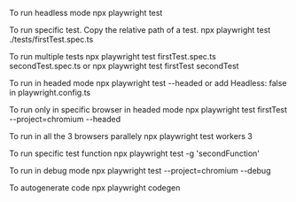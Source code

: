 To run headless mode
    npx playwright test

To run specific test. Copy the relative path of a test.
    npx playwright test ./tests/firstTest.spec.ts

To run multiple tests
    npx playwright test firstTest.spec.ts secondTest.spec.ts
    or
    npx playwright test firstTest secondTest

To run in headed mode
    npx playwright test --headed
    or
    add Headless: false in playwright.config.ts

To run only in specific browser in headed mode
    npx playwright test firstTest --project=chromium --headed

To run in all the 3 browsers parallely
    npx playwright test workers 3

To run specific test function
    npx playwright test -g 'secondFunction'

To run in debug mode
    npx playwright test --project=chromium --debug

To autogenerate code
    npx playwright codegen